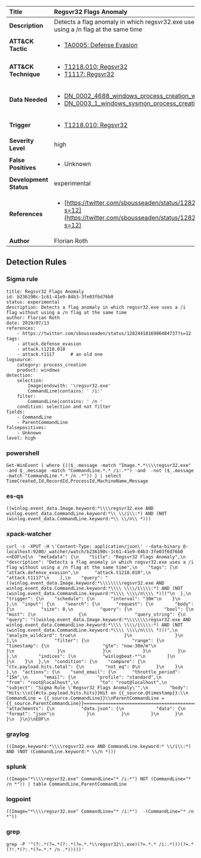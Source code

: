 | Title                    | Regsvr32 Flags Anomaly       |
|:-------------------------|:------------------|
| **Description**          | Detects a flag anomaly in which regsvr32.exe uses a /i flag without using a /n flag at the same time |
| **ATT&amp;CK Tactic**    |  <ul><li>[TA0005: Defense Evasion](https://attack.mitre.org/tactics/TA0005)</li></ul>  |
| **ATT&amp;CK Technique** | <ul><li>[T1218.010: Regsvr32](https://attack.mitre.org/techniques/T1218.010)</li><li>[T1117: Regsvr32](https://attack.mitre.org/techniques/T1117)</li></ul>  |
| **Data Needed**          | <ul><li>[DN_0002_4688_windows_process_creation_with_commandline](../Data_Needed/DN_0002_4688_windows_process_creation_with_commandline.md)</li><li>[DN_0003_1_windows_sysmon_process_creation](../Data_Needed/DN_0003_1_windows_sysmon_process_creation.md)</li></ul>  |
| **Trigger**              | <ul><li>[T1218.010: Regsvr32](../Triggers/T1218.010.md)</li></ul>  |
| **Severity Level**       | high |
| **False Positives**      | <ul><li>Unknown</li></ul>  |
| **Development Status**   | experimental |
| **References**           | <ul><li>[https://twitter.com/sbousseaden/status/1282441816986484737?s=12](https://twitter.com/sbousseaden/status/1282441816986484737?s=12)</li></ul>  |
| **Author**               | Florian Roth |


## Detection Rules

### Sigma rule

```
title: Regsvr32 Flags Anomaly
id: b236190c-1c61-41e9-84b3-3fe03f6d76b0
status: experimental
description: Detects a flag anomaly in which regsvr32.exe uses a /i flag without using a /n flag at the same time
author: Florian Roth
date: 2019/07/13
references:
    - https://twitter.com/sbousseaden/status/1282441816986484737?s=12
tags:
    - attack.defense_evasion
    - attack.t1218.010
    - attack.t1117      # an old one 
logsource:
    category: process_creation
    product: windows
detection:
    selection:
        Image|endswith: '\regsvr32.exe'
        CommandLine|contains: ' /i:'
    filter:
        CommandLine|contains: ' /n '
    condition: selection and not filter
fields:
    - CommandLine
    - ParentCommandLine
falsepositives:
    - Unknown
level: high

```





### powershell
    
```
Get-WinEvent | where {(($_.message -match "Image.*.*\\\\regsvr32.exe" -and $_.message -match "CommandLine.*.* /i:.*") -and  -not ($_.message -match "CommandLine.*.* /n .*")) } | select TimeCreated,Id,RecordId,ProcessId,MachineName,Message
```


### es-qs
    
```
((winlog.event_data.Image.keyword:*\\\\regsvr32.exe AND winlog.event_data.CommandLine.keyword:*\\ \\/i\\:*) AND (NOT (winlog.event_data.CommandLine.keyword:*\\ \\/n\\ *)))
```


### xpack-watcher
    
```
curl -s -XPUT -H \'Content-Type: application/json\' --data-binary @- localhost:9200/_watcher/watch/b236190c-1c61-41e9-84b3-3fe03f6d76b0 <<EOF\n{\n  "metadata": {\n    "title": "Regsvr32 Flags Anomaly",\n    "description": "Detects a flag anomaly in which regsvr32.exe uses a /i flag without using a /n flag at the same time",\n    "tags": [\n      "attack.defense_evasion",\n      "attack.t1218.010",\n      "attack.t1117"\n    ],\n    "query": "((winlog.event_data.Image.keyword:*\\\\\\\\regsvr32.exe AND winlog.event_data.CommandLine.keyword:*\\\\ \\\\/i\\\\:*) AND (NOT (winlog.event_data.CommandLine.keyword:*\\\\ \\\\/n\\\\ *)))"\n  },\n  "trigger": {\n    "schedule": {\n      "interval": "30m"\n    }\n  },\n  "input": {\n    "search": {\n      "request": {\n        "body": {\n          "size": 0,\n          "query": {\n            "bool": {\n              "must": [\n                {\n                  "query_string": {\n                    "query": "((winlog.event_data.Image.keyword:*\\\\\\\\regsvr32.exe AND winlog.event_data.CommandLine.keyword:*\\\\ \\\\/i\\\\:*) AND (NOT (winlog.event_data.CommandLine.keyword:*\\\\ \\\\/n\\\\ *)))",\n                    "analyze_wildcard": true\n                  }\n                }\n              ],\n              "filter": {\n                "range": {\n                  "timestamp": {\n                    "gte": "now-30m/m"\n                  }\n                }\n              }\n            }\n          }\n        },\n        "indices": [\n          "winlogbeat-*"\n        ]\n      }\n    }\n  },\n  "condition": {\n    "compare": {\n      "ctx.payload.hits.total": {\n        "not_eq": 0\n      }\n    }\n  },\n  "actions": {\n    "send_email": {\n      "throttle_period": "15m",\n      "email": {\n        "profile": "standard",\n        "from": "root@localhost",\n        "to": "root@localhost",\n        "subject": "Sigma Rule \'Regsvr32 Flags Anomaly\'",\n        "body": "Hits:\\n{{#ctx.payload.hits.hits}}Hit on {{_source.@timestamp}}:\\n      CommandLine = {{_source.CommandLine}}\\nParentCommandLine = {{_source.ParentCommandLine}}================================================================================\\n{{/ctx.payload.hits.hits}}",\n        "attachments": {\n          "data.json": {\n            "data": {\n              "format": "json"\n            }\n          }\n        }\n      }\n    }\n  }\n}\nEOF\n
```


### graylog
    
```
((Image.keyword:*\\\\regsvr32.exe AND CommandLine.keyword:* \\/i\\:*) AND (NOT (CommandLine.keyword:* \\/n *)))
```


### splunk
    
```
((Image="*\\\\regsvr32.exe" CommandLine="* /i:*") NOT (CommandLine="* /n *")) | table CommandLine,ParentCommandLine
```


### logpoint
    
```
((Image="*\\\\regsvr32.exe" CommandLine="* /i:*")  -(CommandLine="* /n *"))
```


### grep
    
```
grep -P '^(?:.*(?=.*(?:.*(?=.*.*\\regsvr32\\.exe)(?=.*.* /i:.*)))(?=.*(?!.*(?:.*(?=.*.* /n .*)))))'
```



